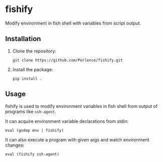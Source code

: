 # fishify

Modify environment in fish shell with variables from script output.

## Installation

1.  Clone the repository:

    ```fish
    git clone https://github.com/Perlence/fishify.git
    ```

2.  Install the package:

    ```fish
    pip install .
    ```

## Usage

fishify is used to modify environment variables in fish shell from output of programs like `ssh-agent`.

It can acquire environment variable declarations from stdin:

```fish
eval (godep env | fishify)
```

It can also execute a program with given args and watch environment changes:

```fish
eval (fishify ssh-agent)
```
